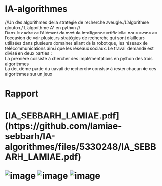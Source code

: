 # IA-algorithmes
//Un des algorithmes de la stratégie de recherche aveugle./L’algorithme glouton./ L’algorithme A* en python //<br/>
Dans le cadre de l’élément de module intelligence artificielle, nous avons eu l’occasion de voir plusieurs stratégies de recherche qui sont d’ailleurs utilisées dans plusieurs domaines allant de la robotique, les réseaux de télécommunications ainsi que les réseaux sociaux.
Le travail demandé est divisé en deux parties :<br/>
La première consiste à chercher des implémentations en python des trois algorithmes <br/>
La deuxième partie du travail de recherche consiste à tester chacun de ces algorithmes sur un  jeux <br/>
<h1>Rapport<h1/>
[IA_SEBBARH_LAMIAE.pdf](https://github.com/lamiae-sebbarh/IA-algorithmes/files/5330248/IA_SEBBARH_LAMIAE.pdf)<br/>
  
  
![image](https://user-images.githubusercontent.com/58346874/95135440-b33a5280-0764-11eb-898f-7b40c26704fa.png)
![image](https://user-images.githubusercontent.com/58346874/95135455-b7ff0680-0764-11eb-89b9-adecea888a84.png)
![image](https://user-images.githubusercontent.com/58346874/95135471-bc2b2400-0764-11eb-97ab-a5f55f03d57e.png)
